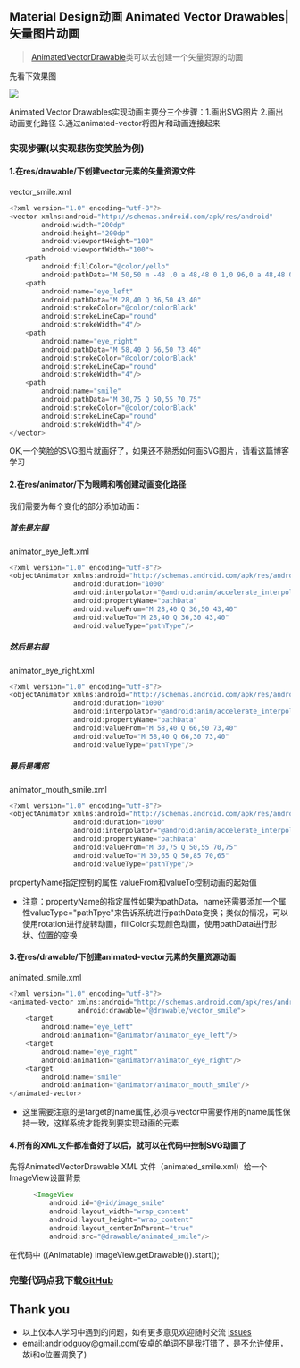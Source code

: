 ## Material Design动画 Animated Vector Drawables|矢量图片动画

> [AnimatedVectorDrawable](https://developer.android.com/reference/android/graphics/drawable/AnimatedVectorDrawable.html)类可以去创建一个矢量资源的动画

先看下效果图

![](https://github.com/CoderGuoy/AndroidNote/blob/master/screenshots/animatedvectordrawable_smile.gif)

Animated Vector Drawables实现动画主要分三个步骤：1.画出SVG图片 2.画出动画变化路径 3.通过animated-vector将图片和动画连接起来

### 实现步骤(以实现悲伤变笑脸为例)

####  1.在res/drawable/下创建vector元素的矢量资源文件

vector_smile.xml

```java
<?xml version="1.0" encoding="utf-8"?>
<vector xmlns:android="http://schemas.android.com/apk/res/android"
        android:width="200dp"
        android:height="200dp"
        android:viewportHeight="100"
        android:viewportWidth="100">
    <path
        android:fillColor="@color/yello"
        android:pathData="M 50,50 m -48 ,0 a 48,48 0 1,0 96,0 a 48,48 0 1,0 -96,0"/>
    <path
        android:name="eye_left"
        android:pathData="M 28,40 Q 36,50 43,40"
        android:strokeColor="@color/colorBlack"
        android:strokeLineCap="round"
        android:strokeWidth="4"/>
    <path
        android:name="eye_right"
        android:pathData="M 58,40 Q 66,50 73,40"
        android:strokeColor="@color/colorBlack"
        android:strokeLineCap="round"
        android:strokeWidth="4"/>
    <path
        android:name="smile"
        android:pathData="M 30,75 Q 50,55 70,75"
        android:strokeColor="@color/colorBlack"
        android:strokeLineCap="round"
        android:strokeWidth="4"/>
</vector>
```
OK,一个笑脸的SVG图片就画好了，如果还不熟悉如何画SVG图片，请看这篇博客学习[]()

####  2.在res/animator/下为眼睛和嘴创建动画变化路径

我们需要为每个变化的部分添加动画：

##### 首先是左眼

animator_eye_left.xml

```java
<?xml version="1.0" encoding="utf-8"?>
<objectAnimator xmlns:android="http://schemas.android.com/apk/res/android"
                android:duration="1000"
                android:interpolator="@android:anim/accelerate_interpolator"
                android:propertyName="pathData"
                android:valueFrom="M 28,40 Q 36,50 43,40"
                android:valueTo="M 28,40 Q 36,30 43,40"
                android:valueType="pathType"/>
```

##### 然后是右眼

animator_eye_right.xml

```java
<?xml version="1.0" encoding="utf-8"?>
<objectAnimator xmlns:android="http://schemas.android.com/apk/res/android"
                android:duration="1000"
                android:interpolator="@android:anim/accelerate_interpolator"
                android:propertyName="pathData"
                android:valueFrom="M 58,40 Q 66,50 73,40"
                android:valueTo="M 58,40 Q 66,30 73,40"
                android:valueType="pathType"/>
```

##### 最后是嘴部

animator_mouth_smile.xml

```java
<?xml version="1.0" encoding="utf-8"?>
<objectAnimator xmlns:android="http://schemas.android.com/apk/res/android"
                android:duration="1000"
                android:interpolator="@android:anim/accelerate_interpolator"
                android:propertyName="pathData"
                android:valueFrom="M 30,75 Q 50,55 70,75"
                android:valueTo="M 30,65 Q 50,85 70,65"
                android:valueType="pathType"/>
```

propertyName指定控制的属性
valueFrom和valueTo控制动画的起始值

- 注意：propertyName的指定属性如果为pathData，name还需要添加一个属性valueType="pathTpye"来告诉系统进行pathData变换；类似的情况，可以使用rotation进行旋转动画，fillColor实现颜色动画，使用pathData进行形状、位置的变换

#### 3.在res/drawable/下创建animated-vector元素的矢量资源动画

animated_smile.xml

```java
<?xml version="1.0" encoding="utf-8"?>
<animated-vector xmlns:android="http://schemas.android.com/apk/res/android"
                 android:drawable="@drawable/vector_smile">
    <target
        android:name="eye_left"
        android:animation="@animator/animator_eye_left"/>
    <target
        android:name="eye_right"
        android:animation="@animator/animator_eye_right"/>
    <target
        android:name="smile"
        android:animation="@animator/animator_mouth_smile"/>
</animated-vector>
```

- 这里需要注意的是target的name属性,必须与vector中需要作用的name属性保持一致，这样系统才能找到要实现动画的元素

#### 4.所有的XML文件都准备好了以后，就可以在代码中控制SVG动画了

先将AnimatedVectorDrawable XML 文件（animated_smile.xml）给一个ImageView设置背景

```java
      <ImageView
          android:id="@+id/image_smile"
          android:layout_width="wrap_content"
          android:layout_height="wrap_content"
          android:layout_centerInParent="true"
          android:src="@drawable/animated_smile"/>
```

在代码中 ((Animatable) imageView.getDrawable()).start();

### 



### 完整代码点我下载[GitHub](https://github.com/CoderGuoy/Coder)

## Thank you

- 以上仅本人学习中遇到的问题，如有更多意见欢迎随时交流 [issues](https://github.com/CoderGuoy/MetalDesign/issues/1)
- email:andriodguoy@gmail.com(安卓的单词不是我打错了，是不允许使用，故i和o位置调换了)

